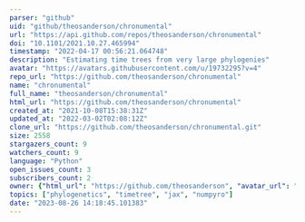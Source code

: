 ```yaml
---
parser: "github"
uid: "github/theosanderson/chronumental"
url: "https://api.github.com/repos/theosanderson/chronumental"
doi: "10.1101/2021.10.27.465994"
timestamp: "2022-04-17 00:56:21.064748"
description: "Estimating time trees from very large phylogenies"
avatar: "https://avatars.githubusercontent.com/u/19732295?v=4"
repo_url: "https://github.com/theosanderson/chronumental"
name: "chronumental"
full_name: "theosanderson/chronumental"
html_url: "https://github.com/theosanderson/chronumental"
created_at: "2021-10-08T15:38:31Z"
updated_at: "2022-03-02T02:08:12Z"
clone_url: "https://github.com/theosanderson/chronumental.git"
size: 2558
stargazers_count: 9
watchers_count: 9
language: "Python"
open_issues_count: 3
subscribers_count: 2
owner: {"html_url": "https://github.com/theosanderson", "avatar_url": "https://avatars.githubusercontent.com/u/19732295?v=4", "login": "theosanderson", "type": "User"}
topics: ["phylogenetics", "timetree", "jax", "numpyro"]
date: "2023-08-26 14:18:45.101383"
---
```

